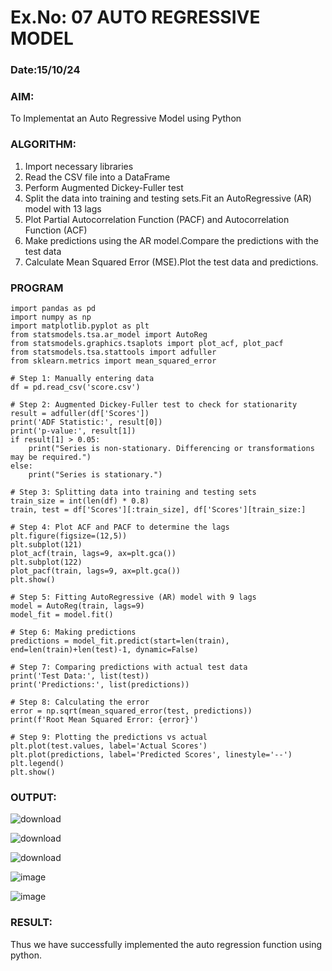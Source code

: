 # Ex.No: 07                                       AUTO REGRESSIVE MODEL
### Date:15/10/24



### AIM:
To Implementat an Auto Regressive Model using Python
### ALGORITHM:
1. Import necessary libraries
2. Read the CSV file into a DataFrame
3. Perform Augmented Dickey-Fuller test
4. Split the data into training and testing sets.Fit an AutoRegressive (AR) model with 13 lags
5. Plot Partial Autocorrelation Function (PACF) and Autocorrelation Function (ACF)
6. Make predictions using the AR model.Compare the predictions with the test data
7. Calculate Mean Squared Error (MSE).Plot the test data and predictions.
### PROGRAM
```
import pandas as pd
import numpy as np
import matplotlib.pyplot as plt
from statsmodels.tsa.ar_model import AutoReg
from statsmodels.graphics.tsaplots import plot_acf, plot_pacf
from statsmodels.tsa.stattools import adfuller
from sklearn.metrics import mean_squared_error

# Step 1: Manually entering data
df = pd.read_csv('score.csv')

# Step 2: Augmented Dickey-Fuller test to check for stationarity
result = adfuller(df['Scores'])
print('ADF Statistic:', result[0])
print('p-value:', result[1])
if result[1] > 0.05:
    print("Series is non-stationary. Differencing or transformations may be required.")
else:
    print("Series is stationary.")

# Step 3: Splitting data into training and testing sets
train_size = int(len(df) * 0.8)
train, test = df['Scores'][:train_size], df['Scores'][train_size:]

# Step 4: Plot ACF and PACF to determine the lags
plt.figure(figsize=(12,5))
plt.subplot(121)
plot_acf(train, lags=9, ax=plt.gca())
plt.subplot(122)
plot_pacf(train, lags=9, ax=plt.gca())
plt.show()

# Step 5: Fitting AutoRegressive (AR) model with 9 lags
model = AutoReg(train, lags=9)
model_fit = model.fit()

# Step 6: Making predictions
predictions = model_fit.predict(start=len(train), end=len(train)+len(test)-1, dynamic=False)

# Step 7: Comparing predictions with actual test data
print('Test Data:', list(test))
print('Predictions:', list(predictions))

# Step 8: Calculating the error
error = np.sqrt(mean_squared_error(test, predictions))
print(f'Root Mean Squared Error: {error}')

# Step 9: Plotting the predictions vs actual
plt.plot(test.values, label='Actual Scores')
plt.plot(predictions, label='Predicted Scores', linestyle='--')
plt.legend()
plt.show()
```
### OUTPUT:
![download](https://github.com/user-attachments/assets/ef15e4a0-c363-4f6c-881f-3527be536be0)

![download](https://github.com/user-attachments/assets/1c0d4e71-fcb0-4907-aa24-d5bc320cf53a)

![download](https://github.com/user-attachments/assets/fb9bdccb-9d76-4bad-80ea-3eb8d5552287)

![image](https://github.com/user-attachments/assets/4e6cdc67-298c-4742-a7b8-50d4a471af90)

![image](https://github.com/user-attachments/assets/8399aaa0-ad4e-4ff4-9c23-521acda03d15)

### RESULT:
Thus we have successfully implemented the auto regression function using python.
